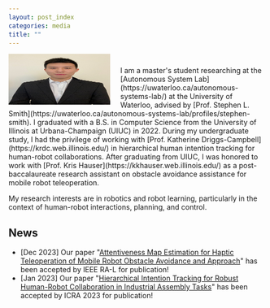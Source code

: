 ```yaml
---
layout: post_index
categories: media
title: ""
---
```


<img style="float: left; padding-right:20px;" src="profile_pic.jpg" width="200" height="100">

<p style="margin-top:1cm;"></p>
I am a master's student researching at the [Autonomous System Lab](https://uwaterloo.ca/autonomous-systems-lab/) at the University of Waterloo, advised by [Prof. Stephen L. Smith](https://uwaterloo.ca/autonomous-systems-lab/profiles/stephen-smith). I graduated with a B.S. in Computer Science from the University of Illinois at Urbana-Champaign (UIUC) in 2022. During my undergraduate study, I had the privilege of working with [Prof. Katherine Driggs-Campbell](https://krdc.web.illinois.edu/) in hierarchical human intention tracking for human-robot collaborations. After graduating from UIUC, I was honored to work with [Prof. Kris Hauser](https://kkhauser.web.illinois.edu/) as a post-baccalaureate research assistant on obstacle avoidance assistance for mobile robot teleoperation. 

My research interests are in robotics and robot learning, particularly in the context of human-robot interactions, planning, and control. 


## News
* [Dec 2023] Our paper "[Attentiveness Map Estimation for Haptic Teleoperation of Mobile Robot Obstacle Avoidance and Approach](https://motion.cs.illinois.edu/papers/RAL2024-Zhong-AttentivenessMap-preprint.pdf)" has been accepted by IEEE RA-L for publication!
* [Jan 2023] Our paper "[Hierarchical Intention Tracking for Robust Human-Robot Collaboration in Industrial Assembly Tasks](https://arxiv.org/abs/2203.09063)" has been accepted by ICRA 2023 for publication!
